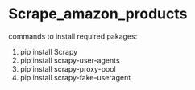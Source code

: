 # Scrape_amazon_products

commands to install required pakages:
  1. pip install Scrapy
  2. pip install scrapy-user-agents
  3. pip install scrapy-proxy-pool
  4. pip install scrapy-fake-useragent
